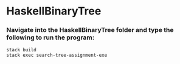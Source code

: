 # HaskellBinaryTree
### Navigate into the HaskellBinaryTree folder and type the following to run the program:
```
stack build
stack exec search-tree-assignment-exe
```

